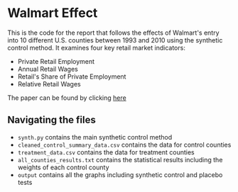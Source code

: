 # Walmart Effect

This is the code for the report that follows the effects of Walmart's entry into 10 different U.S. counties between 1993 and 2010 using the synthetic control method.
It examines four key retail market indicators:
* Private Retail Employment
* Annual Retail Wages
* Retail's Share of Private Employment
* Relative Retail Wages
  
The paper can be found by clicking [here](FinalReport.pdf)

## Navigating the files
* `synth.py` contains the main synthetic control method
* `cleaned_control_summary_data.csv` contains the data for control counties
* `treatment_data.csv` contains the data for treatment counties
* `all_counties_results.txt` contains the statistical results including the weights of each control county
* `output` contains all the graphs including synthetic control and placebo tests
